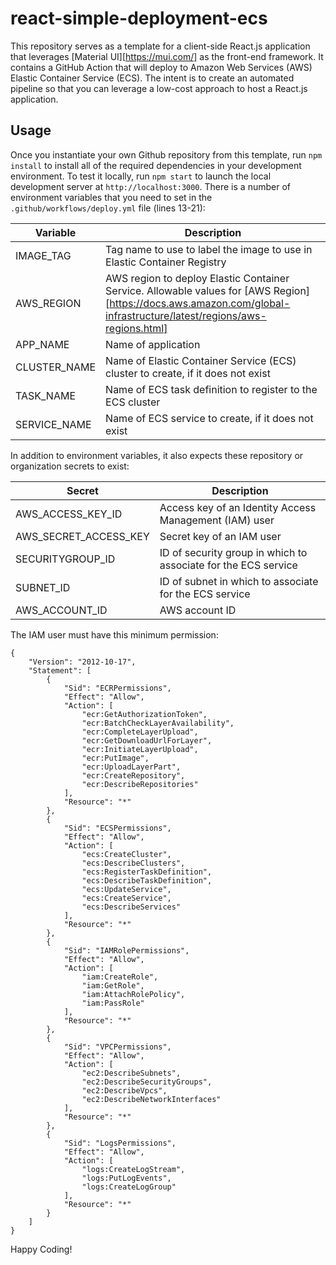 # react-simple-deployment-ecs
This repository serves as a template for a client-side React.js application that leverages [Material UI][https://mui.com/] as the front-end framework.  It contains a GitHub Action that will deploy to Amazon Web Services (AWS) Elastic Container Service (ECS).  The intent is to create an automated pipeline so that you can leverage a low-cost approach to host a React.js application.

## Usage

Once you instantiate your own Github repository from this template, run `npm install` to install all of the required dependencies in your development environment.  To test it locally, run `npm start` to launch the local development server at `http://localhost:3000`.  There is a number of environment variables that you need to set in the `.github/workflows/deploy.yml` file (lines 13-21):

| Variable | Description |
|----------|-------------|
| IMAGE_TAG | Tag name to use to label the image to use in Elastic Container Registry |
| AWS_REGION | AWS region to deploy Elastic Container Service.  Allowable values for [AWS Region][https://docs.aws.amazon.com/global-infrastructure/latest/regions/aws-regions.html] |
| APP_NAME | Name of application |
| CLUSTER_NAME | Name of Elastic Container Service (ECS) cluster to create, if it does not exist |
| TASK_NAME | Name of ECS task definition to register to the ECS cluster |
| SERVICE_NAME | Name of ECS service to create, if it does not exist |

In addition to environment variables, it also expects these repository or organization secrets to exist:

| Secret | Description |
| ------ | ----------- |
| AWS_ACCESS_KEY_ID | Access key of an Identity Access Management (IAM) user |
| AWS_SECRET_ACCESS_KEY | Secret key of an IAM user |
| SECURITYGROUP_ID | ID of security group in which to associate for the ECS service |
| SUBNET_ID | ID of subnet in which to associate for the ECS service |
| AWS_ACCOUNT_ID | AWS account ID |

The IAM user must have this minimum permission:

```
{
    "Version": "2012-10-17",
    "Statement": [
        {
            "Sid": "ECRPermissions",
            "Effect": "Allow",
            "Action": [
                "ecr:GetAuthorizationToken",
                "ecr:BatchCheckLayerAvailability",
                "ecr:CompleteLayerUpload",
                "ecr:GetDownloadUrlForLayer",
                "ecr:InitiateLayerUpload",
                "ecr:PutImage",
                "ecr:UploadLayerPart",
                "ecr:CreateRepository",
                "ecr:DescribeRepositories"
            ],
            "Resource": "*"
        },
        {
            "Sid": "ECSPermissions",
            "Effect": "Allow",
            "Action": [
                "ecs:CreateCluster",
                "ecs:DescribeClusters",
                "ecs:RegisterTaskDefinition",
                "ecs:DescribeTaskDefinition",
                "ecs:UpdateService",
                "ecs:CreateService",
                "ecs:DescribeServices"
            ],
            "Resource": "*"
        },
        {
            "Sid": "IAMRolePermissions",
            "Effect": "Allow",
            "Action": [
                "iam:CreateRole",
                "iam:GetRole",
                "iam:AttachRolePolicy",
                "iam:PassRole"
            ],
            "Resource": "*"
        },
        {
            "Sid": "VPCPermissions",
            "Effect": "Allow",
            "Action": [
                "ec2:DescribeSubnets",
                "ec2:DescribeSecurityGroups",
                "ec2:DescribeVpcs",
                "ec2:DescribeNetworkInterfaces"
            ],
            "Resource": "*"
        },
        {
            "Sid": "LogsPermissions",
            "Effect": "Allow",
            "Action": [
                "logs:CreateLogStream",
                "logs:PutLogEvents",
                "logs:CreateLogGroup"
            ],
            "Resource": "*"
        }
    ]
}
```

Happy Coding!